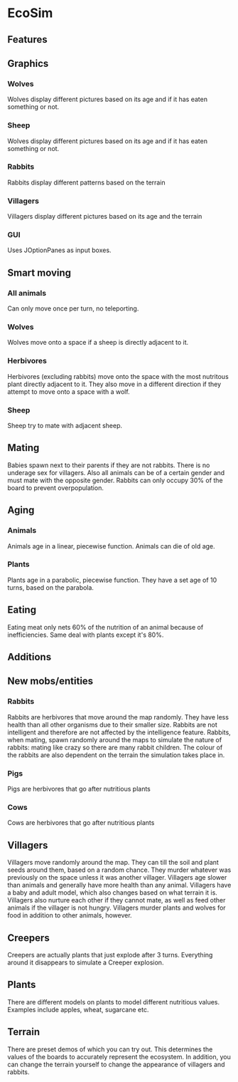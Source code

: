 # EcoSim

## Features

## Graphics
### Wolves
Wolves display different pictures based on its age and if it has eaten something or not.

### Sheep
Wolves display different pictures based on its age and if it has eaten something or not.

### Rabbits
Rabbits display different patterns based on the terrain

### Villagers
Villagers display different pictures based on its age and the terrain

### GUI
Uses JOptionPanes as input boxes.

## Smart moving
### All animals
Can only move once per turn, no teleporting.

### Wolves
Wolves move onto a space if a sheep is directly adjacent to it.

### Herbivores
Herbivores (excluding rabbits) move onto the space with the most nutritous plant directly adjacent to it. They also move in a different direction if they attempt to move onto a space with a wolf.

### Sheep
Sheep try to mate with adjacent sheep. 

## Mating
Babies spawn next to their parents if they are not rabbits. There is no underage sex for villagers. Also all animals can be of a certain gender and must mate with the opposite gender. Rabbits can only occupy 30% of the board to prevent overpopulation.

## Aging
### Animals
Animals age in a linear, piecewise function. Animals can die of old age.

### Plants
Plants age in a parabolic, piecewise function. They have a set age of 10 turns, based on the parabola.

## Eating
Eating meat only nets 60% of the nutrition of an animal because of inefficiencies. Same deal with plants except it's 80%.


## Additions

## New mobs/entities
### Rabbits
Rabbits are herbivores that move around the map randomly. They have less health than all other organisms due to their smaller size. Rabbits are not intelligent and therefore are not affected by the intelligence feature. Rabbits, when mating, spawn randomly around the maps to simulate the nature of rabbits: mating like crazy so there are many rabbit children. The colour of the rabbits are also dependent on the terrain the simulation takes place in.

### Pigs
Pigs are herbivores that go after nutritious plants

### Cows
Cows are herbivores that go after nutritious plants

## Villagers
Villagers move randomly around the map. They can till the soil and plant seeds around them, based on a random chance. They murder whatever was previously on the space unless it was another villager. Villagers age slower than animals and generally have more health than any animal. Villagers have a baby and adult model, which also changes based on what terrain it is. Villagers also nurture each other if they cannot mate, as well as feed other animals if the villager is not hungry. Villagers murder plants and wolves for food in addition to other animals, however.

## Creepers
Creepers are actually plants that just explode after 3 turns. Everything around it disappears to simulate a Creeper explosion.

## Plants
There are different models on plants to model different nutritious values. Examples include apples, wheat, sugarcane etc.

## Terrain
There are preset demos of which you can try out. This determines the values of the boards to accurately represent the ecosystem. In addition, you can change the terrain yourself to change the appearance of villagers and rabbits. 
